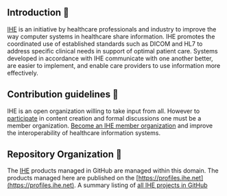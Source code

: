 ## Introduction 🙋‍

[IHE](https://www.ihe.net) is an initiative by healthcare professionals and industry to improve the way computer systems in healthcare share information. IHE promotes the coordinated use of established standards such as DICOM and HL7 to address specific clinical needs in support of optimal patient care. Systems developed in accordance with IHE communicate with one another better, are easier to implement, and enable care providers to use information more effectively.

## Contribution guidelines 🌈

IHE is an open organization willing to take input from all. However to [participate](https://www.ihe.net/about_ihe/governance/) in content creation and formal discussions one must be a member organization. [Become an IHE member organization](https://www.ihe.net/Participate/) and improve the interoperability of healthcare information systems.

## Repository Organization 👩‍

The [IHE](https://www.ihe.net) products managed in GitHub are managed within this domain.
The products managed here are published on the [https://profiles.ihe.net](https://profiles.ihe.net).
A summary listing of [all IHE projects in GitHub](https://github.com/IHE/supplement-template/wiki/Active-IHE-projects-using-the-IG-builder)
